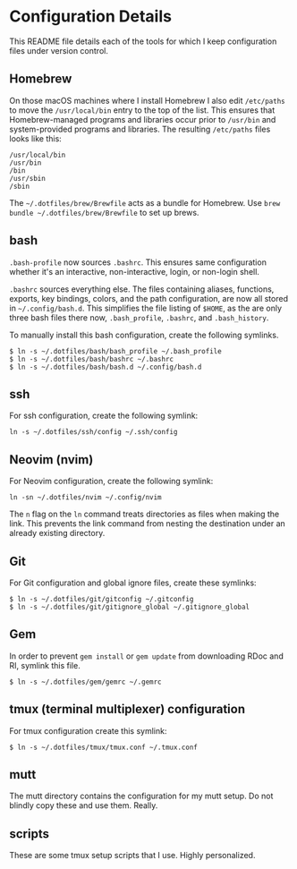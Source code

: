 # Configuration Details

This README file details each of the tools for which I keep configuration files under version
control. 

## Homebrew
On those macOS machines where I install Homebrew I also edit `/etc/paths` to move the `/usr/local/bin` entry to the top of the list. This ensures that Homebrew-managed programs and libraries occur prior to `/usr/bin` and system-provided programs and libraries. The resulting `/etc/paths` files looks like this:

    /usr/local/bin
    /usr/bin
    /bin
    /usr/sbin
    /sbin

The `~/.dotfiles/brew/Brewfile` acts as a bundle for Homebrew. Use `brew bundle ~/.dotfiles/brew/Brewfile` to set up brews.

## bash
`.bash-profile` now sources `.bashrc`. This ensures same configuration whether it's an interactive,
non-interactive, login, or non-login shell.

`.bashrc` sources everything else. The files containing aliases, functions, exports, key bindings,
colors, and the path configuration, are now all stored in `~/.config/bash.d`. This simplifies the
file listing of `$HOME`, as the are only three bash files there now, `.bash_profile`, `.bashrc`, and
`.bash_history`.

To manually install this bash configuration, create the following symlinks.

    $ ln -s ~/.dotfiles/bash/bash_profile ~/.bash_profile
    $ ln -s ~/.dotfiles/bash/bashrc ~/.bashrc
    $ ln -s ~/.dotfiles/bash/bash.d ~/.config/bash.d


## ssh
For ssh configuration, create the following symlink:

    ln -s ~/.dotfiles/ssh/config ~/.ssh/config

## Neovim (nvim)
For Neovim configuration, create the following symlink:

    ln -sn ~/.dotfiles/nvim ~/.config/nvim

The `n` flag on the `ln` command treats directories as files when making the link. This prevents the
link command from nesting the destination under an already existing directory.

## Git
For Git configuration and global ignore files, create these symlinks:

    $ ln -s ~/.dotfiles/git/gitconfig ~/.gitconfig
    $ ln -s ~/.dotfiles/git/gitignore_global ~/.gitignore_global

## Gem
In order to prevent `gem install` or `gem update` from downloading RDoc and RI, symlink this file.

    $ ln -s ~/.dotfiles/gem/gemrc ~/.gemrc

## tmux (terminal multiplexer) configuration
For tmux configuration create this symlink:

    $ ln -s ~/.dotfiles/tmux/tmux.conf ~/.tmux.conf

## mutt
The mutt directory contains the configuration for my mutt setup. Do not blindly copy these and use them.
Really.

## scripts
These are some tmux setup scripts that I use. Highly personalized.


